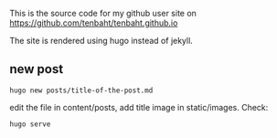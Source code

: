 This is the source code for my github user site on
https://github.com/tenbaht/tenbaht.github.io

The site is rendered using hugo instead of jekyll.

## new post

	hugo new posts/title-of-the-post.md

edit the file in content/posts, add title image in static/images. Check:

	hugo serve


